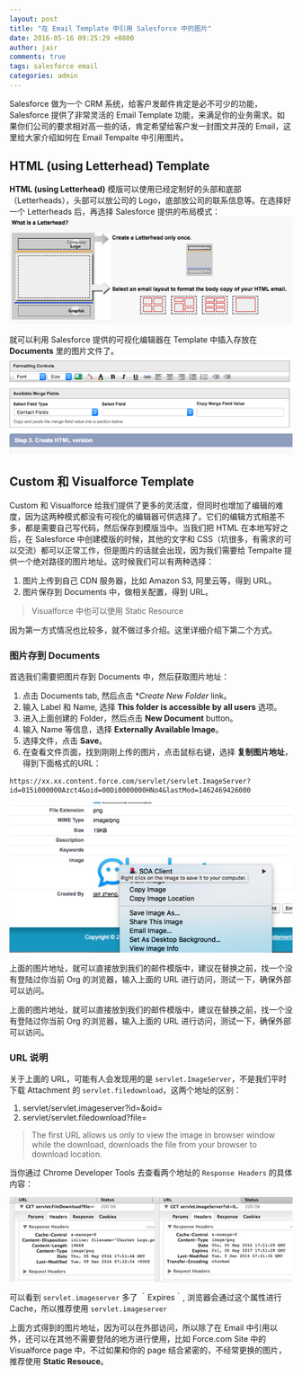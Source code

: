 ```yaml
---
layout: post
title: "在 Email Template 中引用 Salesforce 中的图片"
date: 2016-05-16 09:25:29 +0800
author: jair
comments: true
tags: salesforce email
categories: admin
---
```


Salesforce 做为一个 CRM 系统，给客户发邮件肯定是必不可少的功能，Salesforce 提供了非常灵活的 Email Template 功能，来满足你的业务需求。如果你们公司的要求相对高一些的话，肯定希望给客户发一封图文并茂的 Email，这里给大家介绍如何在 Email Tempalte 中引用图片。

## HTML (using Letterhead) Template

**HTML (using Letterhead)** 模版可以使用已经定制好的头部和底部（Letterheads），头部可以放公司的 Logo，底部放公司的联系信息等。在选择好一个 Letterheads 后，再选择 Salesforce 提供的布局模式：
![](/assets/images/2016/05/What-Is-a-Letterhead.png)

就可以利用 Salesforce 提供的可视化编辑器在 Template 中插入存放在 **Documents** 里的图片文件了。
![](/assets/images/2016/05/editor.png)

## Custom 和 Visualforce Template

Custom 和 Visualforce 给我们提供了更多的灵活度，但同时也增加了编辑的难度，因为这两种模式都没有可视化的编辑器可供选择了。它们的编辑方式相差不多，都是需要自己写代码，然后保存到模版当中。当我们把 HTML 在本地写好之后，在 Salesforce 中创建模版的时候，其他的文字和 CSS（坑很多，有需求的可以交流）都可以正常工作，但是图片的话就会出现，因为我们需要给 Tempalte 提供一个绝对路径的图片地址。这时候我们可以有两种选择：

1. 图片上传到自己 CDN 服务器，比如 Amazon S3, 阿里云等，得到 URL。
2. 图片保存到 Documents 中，做相关配置，得到 URL。

>  Visualforce 中也可以使用 Static Resource

因为第一方式情况也比较多，就不做过多介绍。这里详细介绍下第二个方式。

### 图片存到 Documents

首选我们需要把图片存到 Documents 中，然后获取图片地址：

1. 点击 Documents tab, 然后点击 **Create New Folder* link。
2. 输入 Label 和 Name, 选择 **This folder is accessible by all users** 选项。
3. 进入上面创建的 Folder，然后点击 **New Document** button。
4. 输入 Name 等信息，选择 **Externally Available Image**。
5. 选择文件，点击 **Save**。
6. 在查看文件页面，找到刚刚上传的图片，点击鼠标右键，选择 **复制图片地址**，得到下面格式的URL：
```
https://xx.xx.content.force.com/servlet/servlet.ImageServer?id=015i000000Azct4&oid=00Di0000000HNo4&lastMod=1462469426000
```
![](/assets/images/2016/05/copy-url.png)

上面的图片地址，就可以直接放到我们的邮件模版中，建议在替换之前，找一个没有登陆过你当前 Org 的浏览器，输入上面的 URL 进行访问，测试一下，确保外部可以访问。

上面的图片地址，就可以直接放到我们的邮件模版中，建议在替换之前，找一个没有登陆过你当前 Org 的浏览器，输入上面的 URL 进行访问，测试一下，确保外部可以访问。

### URL 说明

关于上面的 URL，可能有人会发现用的是 `servlet.ImageServer`，不是我们平时下载 Attachment 的 `servlet.filedownload`，这两个地址的区别：

1. servlet/servlet.imageserver?id=<record id>&oid=<orgid>
2. servlet/servlet.filedownload?file=<recordid>

> The first URL allows us only to view the image in browser window while the download, downloads the file from your browser to download location.

当你通过 Chrome Developer Tools 去查看两个地址的 `Response Headers` 的具体内容：

![](/assets/images/2016/05/cache-1.jpg)

可以看到 `servlet.imageserver` 多了 ｀Expires｀, 浏览器会通过这个属性进行 Cache，所以推荐使用 `servlet.imageserver`

上面方式得到的图片地址，因为可以在外部访问，所以除了在 Email 中引用以外，还可以在其他不需要登陆的地方进行使用，比如 Force.com Site 中的 Visualforce page 中，不过如果和你的 page 结合紧密的，不经常更换的图片，推荐使用 **Static Resouce**。

